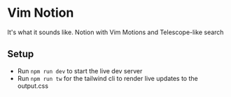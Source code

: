 # Vim Notion
It's what it sounds like. Notion with Vim Motions and Telescope-like search

## Setup
* Run `npm run dev` to start the live dev server
* Run `npm run tw` for the tailwind cli to render live updates to the output.css
